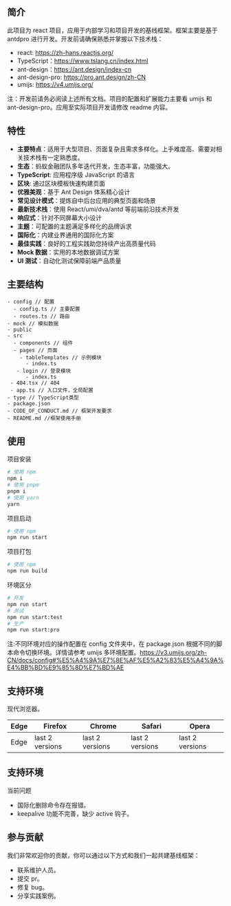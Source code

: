 ## 简介

此项目为 react 项目，应用于内部学习和项目开发的基线框架。框架主要是基于 antdpro 进行开发。开发前请确保熟悉并掌握以下技术栈：

- react: https://zh-hans.reactjs.org/
- TypeScript：https://www.tslang.cn/index.html
- ant-design：https://ant.design/index-cn
- ant-design-pro: https://pro.ant.design/zh-CN
- umijs: https://v4.umijs.org/

注：开发前请务必阅读上述所有文档。项目的配置和扩展能力主要看 umijs 和 ant-design-pro。应用至实际项目开发请修改 readme 内容。

## 特性

- **主要特点**：适用于大型项目、页面复杂且需求多样化。上手难度高、需要对相关技术栈有一定熟悉度。
- **生态**：蚂蚁金融团队多年迭代开发，生态丰富，功能强大。
- **TypeScript**: 应用程序级 JavaScript 的语言
- **区块**: 通过区块模板快速构建页面
- **优雅美观**：基于 Ant Design 体系精心设计
- **常见设计模式**：提炼自中后台应用的典型页面和场景
- **最新技术栈**：使用 React/umi/dva/antd 等前端前沿技术开发
- **响应式**：针对不同屏幕大小设计
- **主题**：可配置的主题满足多样化的品牌诉求
- **国际化**：内建业界通用的国际化方案
- **最佳实践**：良好的工程实践助您持续产出高质量代码
- **Mock 数据**：实用的本地数据调试方案
- **UI 测试**：自动化测试保障前端产品质量

## 主要结构

```
- config // 配置
  - config.ts // 主要配置
  - routes.ts // 路由
- mock // 模拟数据
- public
- src
  - components // 组件
  - pages // 页面
    - tableTemplates // 示例模块
	  - index.ts
   - login // 登录模块
	  - index.ts
 - 404.tsx // 404
 - app.ts // 入口文件，全局配置
- type // TypeScript类型
- package.json
- CODE_OF_CONDUCT.md // 框架开发要求
- README.md //框架使用手册
```

## 使用

项目安装

```bash
# 使用 npm
npm i
# 使用 pnpm
pnpm i
# 使用 yarn
yarn
```

项目启动

```bash
# 使用 npm
npm run start
```

项目打包

```bash
# 使用 npm
npm run build
```

环境区分

```bash
# 开发
npm run start
# 测试
npm run start:test
# 生产
npm run start:pro
```

注:不同环境对应的操作配置在 config 文件夹中，在 package.json 根据不同的脚本命令切换环境。详情请参考 umijs 多环境配置。https://v3.umijs.org/zh-CN/docs/config#%E5%A4%9A%E7%8E%AF%E5%A2%83%E5%A4%9A%E4%BB%BD%E9%85%8D%E7%BD%AE

## 支持环境

现代浏览器。

| Edge | Firefox         | Chrome          | Safari          | Opera           |
| ---- | --------------- | --------------- | --------------- | --------------- |
| Edge | last 2 versions | last 2 versions | last 2 versions | last 2 versions |

## 支持环境

当前问题

- 国际化删除命令存在报错。
- keepalive 功能不完善，缺少 active 钩子。

## 参与贡献

我们非常欢迎你的贡献，你可以通过以下方式和我们一起共建基线框架：

- 联系维护人员。
- 提交 pr。
- 修复 bug。
- 分享实践案例。
